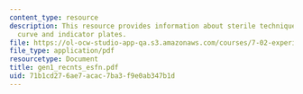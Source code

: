 ```yaml
---
content_type: resource
description: This resource provides information about sterile techniques, media, growth
  curve and indicator plates.
file: https://ol-ocw-studio-app-qa.s3.amazonaws.com/courses/7-02-experimental-biology-communication-spring-2005/71b1cd276ae7acac7ba3f9e0ab347b1d_gen1_recnts_esfn.pdf
file_type: application/pdf
resourcetype: Document
title: gen1_recnts_esfn.pdf
uid: 71b1cd27-6ae7-acac-7ba3-f9e0ab347b1d
---
```

